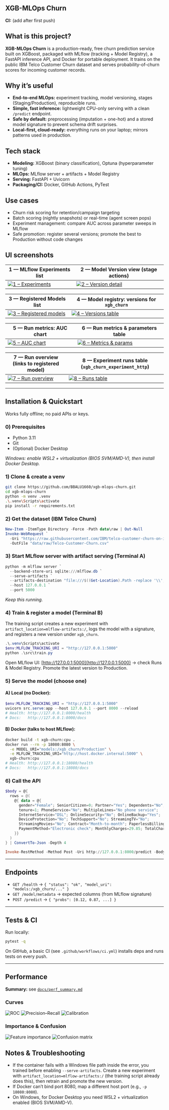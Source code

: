 
## XGB-MLOps Churn

**CI:** (add after first push)

## What is this project?

**XGB-MLOps Churn** is a production-ready, free churn prediction service built on XGBoost, packaged with MLflow (tracking + Model Registry), a FastAPI inference API, and Docker for portable deployment. It trains on the public IBM Telco Customer Churn dataset and serves probability-of-churn scores for incoming customer records.

## Why it’s useful

- **End-to-end MLOps:** experiment tracking, model versioning, stages (Staging/Production), reproducible runs.
- **Simple, fast inference:** lightweight CPU-only serving with a clean `/predict` endpoint.
- **Safe by default:** preprocessing (imputation + one-hot) and a stored model signature to prevent schema drift surprises.
- **Local-first, cloud-ready:** everything runs on your laptop; mirrors patterns used in production.

## Tech stack

- **Modeling:** XGBoost (binary classification), Optuna (hyperparameter tuning)
- **MLOps:** MLflow server + artifacts + Model Registry
- **Serving:** FastAPI + Uvicorn
- **Packaging/CI:** Docker, GitHub Actions, PyTest

## Use cases

- Churn risk scoring for retention/campaign targeting
- Batch scoring (nightly snapshots) or real-time (agent screen pops)
- Experiment management: compare AUC across parameter sweeps in MLflow
- Safe promotion: register several versions; promote the best to Production without code changes

## UI screenshots

| 1 — MLflow **Experiments** list | 2 — **Model Version** view (stage actions) |
|---|---|
| [![1 – Experiments](docs/images/1.jpeg)](docs/images/1.jpeg) | [![2 – Version detail](docs/images/2.jpeg)](docs/images/2.jpeg) |

| 3 — **Registered Models** list | 4 — **Model registry: versions** for `xgb_churn` |
|---|---|
| [![3 – Registered models](docs/images/3.jpeg)](docs/images/3.jpeg) | [![4 – Versions table](docs/images/4.jpeg)](docs/images/4.jpeg) |

| 5 — **Run metrics**: AUC chart | 6 — **Run metrics & parameters** table |
|---|---|
| [![5 – AUC chart](docs/images/5.jpeg)](docs/images/5.jpeg) | [![6 – Metrics & params](docs/images/6.jpeg)](docs/images/6.jpeg) |

| 7 — **Run overview** (links to registered model) | 8 — **Experiment runs** table (`xgb_churn_experiment_http`) |
|---|---|
| [![7 – Run overview](docs/images/7.jpeg)](docs/images/7.jpeg) | [![8 – Runs table](docs/images/8.jpeg)](docs/images/8.jpeg) |

---

## Installation & Quickstart

Works fully offline; no paid APIs or keys.

### 0) Prerequisites


- Python 3.11
- Git
- (Optional) Docker Desktop

*Windows: enable WSL2 + virtualization (BIOS SVM/AMD-V), then install Docker Desktop.*

### 1) Clone & create a venv

```sh
git clone https://github.com/BBALU1660/xgb-mlops-churn.git
cd xgb-mlops-churn
python -m venv .venv
.\.venv\Scripts\activate
pip install -r requirements.txt
```

### 2) Get the dataset (IBM Telco Churn)

```powershell
New-Item -ItemType Directory -Force -Path data\raw | Out-Null
Invoke-WebRequest `
  -Uri "https://raw.githubusercontent.com/IBM/telco-customer-churn-on-icp4d/master/data/Telco-Customer-Churn.csv" `
  -OutFile "data/raw/Telco-Customer-Churn.csv"
```

### 3) Start MLflow server with artifact serving (Terminal A)

```powershell
python -m mlflow server `
  --backend-store-uri sqlite:///mlflow.db `
  --serve-artifacts `
  --artifacts-destination "file:///$((Get-Location).Path -replace '\\','/')/mlruns" `
  --host 127.0.0.1 `
  --port 5000
```

*Keep this running.*

### 4) Train & register a model (Terminal B)

The training script creates a new experiment with `artifact_location=mlflow-artifacts:/`, logs the model with a signature, and registers a new version under `xgb_churn`.

```powershell
.\.venv\Scripts\activate
$env:MLFLOW_TRACKING_URI = "http://127.0.0.1:5000"
python .\src\train.py
```

Open MLflow UI: [http://127.0.0.1:5000](http://127.0.0.1:5000)
→ check Runs & Model Registry. Promote the latest version to Production.

### 5) Serve the model (choose one)

#### A) Local (no Docker):

```powershell
$env:MLFLOW_TRACKING_URI = "http://127.0.0.1:5000"
uvicorn src.serve:app --host 127.0.0.1 --port 8000 --reload
# Health: http://127.0.0.1:8000/health
# Docs:   http://127.0.0.1:8000/docs
```

#### B) Docker (talks to host MLflow):

```sh
docker build -t xgb-churn:cpu .
docker run --rm -p 18080:8080 \
  -e MODEL_URI="models:/xgb_churn/Production" \
  -e MLFLOW_TRACKING_URI="http://host.docker.internal:5000" \
  xgb-churn:cpu
# Health: http://127.0.0.1:18080/health
# Docs:   http://127.0.0.1:18080/docs
```

### 6) Call the API

```powershell
$body = @{
  rows = @(
    @{ data = @{
      gender="Female"; SeniorCitizen=0; Partner="Yes"; Dependents="No";
      tenure=1; PhoneService="No"; MultipleLines="No phone service";
      InternetService="DSL"; OnlineSecurity="No"; OnlineBackup="Yes";
      DeviceProtection="No"; TechSupport="No"; StreamingTV="No";
      StreamingMovies="No"; Contract="Month-to-month"; PaperlessBilling="Yes";
      PaymentMethod="Electronic check"; MonthlyCharges=29.85; TotalCharges=29.85
    }}
  )
} | ConvertTo-Json -Depth 4

Invoke-RestMethod -Method Post -Uri http://127.0.0.1:8000/predict -Body $body -ContentType 'application/json'
```

---

## Endpoints

- `GET /health` → `{ "status": "ok", "model_uri": "models:/xgb_churn/..." }`
- `GET /model/metadata` → expected columns (from MLflow signature)
- `POST /predict` → `{ "probs": [0.12, 0.87, ...] }`

---

## Tests & CI

Run locally:

```sh
pytest -q
```

On GitHub, a basic CI (see `.github/workflows/ci.yml`) installs deps and runs tests on every push.

---

## Performance

**Summary:** see [`docs/perf_summary.md`](docs/perf_summary.md)

### Curves
![ROC](docs/images/roc_auc.png)
![Precision–Recall](docs/images/pr_curve.png)
![Calibration](docs/images/calibration_curve.png)

### Importance & Confusion
![Feature importance](docs/images/feature_importance.png)
![Confusion matrix](docs/images/confusion_matrix.png)



## Notes & Troubleshooting

- If the container fails with a Windows file path inside the error, you trained before enabling `--serve-artifacts`. Create a new experiment with `artifact_location=mlflow-artifacts:/` (the training script already does this), then retrain and promote the new version.
- If Docker can’t bind port 8080, map a different host port (e.g., `-p 18080:8080`).
- On Windows, for Docker Desktop you need WSL2 + virtualization enabled (BIOS SVM/AMD-V).

